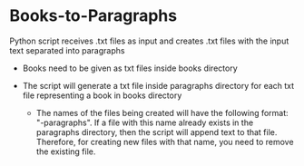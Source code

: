# Books-to-Paragraphs
Python script receives .txt files as input and creates .txt files with the input text separated into paragraphs

* Books need to be given as txt files inside books directory
* The script will generate a txt file inside paragraphs directory for each txt file representing a book in books directory

	* The names of the files being created will have the following format: "<name-of-the-file-representing-the-book>-paragraphs". If a file with this name already exists in the paragraphs directory, then the script will append text to that file. Therefore, for creating new files with that name, you need to remove the existing file.
